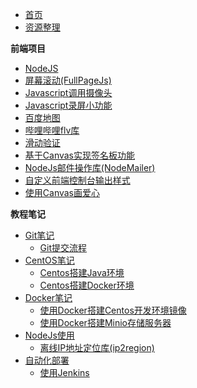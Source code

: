 - [首页](/src/pages/home.md)
- [资源整理](/src/docs/资源整理/README.md)

**前端项目**
- [NodeJS](/src/examples/NodeJs/README.md)
- [屏幕滚动(FullPageJs)](/src/docs/Project/屏幕滚动(FullPageJs)/屏幕滚动(FullPageJs).md)
- [Javascript调用摄像头](/src/docs/Project/Javascript调用摄像头/Javascript调用摄像头.md)
- [Javascript录屏小功能](/src/docs/Project/Javascript录屏小功能/Javascript录屏小功能.md)
- [百度地图](/src/docs/Project/百度地图/百度地图.md)
- [哔哩哔哩flv库](/src/docs/Project/哔哩哔哩flv库/哔哩哔哩flv库.md)
- [滑动验证](/src/docs/Project/滑动验证/滑动验证.md)
- [基于Canvas实现签名板功能](/src/docs/Project/基于Canvas实现签名板功能/基于Canvas实现签名板功能.md)
- [NodeJs邮件操作库(NodeMailer)](/src/docs/Project/NodeJs邮件操作库(NodeMailer)/NodeJs邮件操作库(NodeMailer).md)
- [自定义前端控制台输出样式](/src/docs/Project/自定义前端控制台输出样式/自定义前端控制台输出样式.md)
- [使用Canvas画爱心](/src/docs/Project/使用Canvas画爱心/使用Canvas画爱心.md)

**教程笔记**
- [Git笔记]()
    - [Git提交流程](/src/docs/notes/Git/Git提交流程/Git提交流程.md)
- [CentOS笔记]()
    - [Centos搭建Java环境](/src/docs/notes/Centos/Centos搭建Java环境/Centos搭建Java环境.md)
    - [Centos搭建Docker环境](/src/docs/notes/Centos/Centos搭建Docker环境/Centos搭建Docker环境.md)
- [Docker笔记]()
    - [使用Docker搭建Centos开发环境镜像](/src/docs/notes/Docker/使用Docker搭建Centos开发环境镜像/使用Docker搭建Centos开发环境镜像.md)
    - [使用Docker搭建Minio存储服务器](/src/docs/notes/Docker/使用Docker搭建Minio存储服务器/使用Docker搭建Minio存储服务器.md)
- [NodeJs使用]()
    - [离线IP地址定位库(ip2region)](/src/docs/NodeJs/离线IP地址定位库/离线IP地址定位库.md)
- [自动化部署]()
    - [使用Jenkins](/src/docs/自动化部署/Jenkins/README.md)




